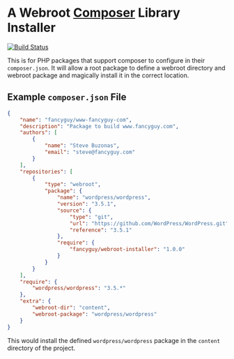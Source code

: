 # A Webroot [Composer](http://getcomposer.org) Library Installer

[![Build Status](https://secure.travis-ci.org/fancyguy/webroot-installer.png)](http://travis-ci.org/fancyguy/webroot-installer)

This is for PHP packages that support composer to configure in their `composer.json`.  It will
allow a root package to define a webroot directory and webroot package and magically install it
in the correct location.

## Example `composer.json` File

``` json
{
    "name": "fancyguy/www-fancyguy-com",
    "description": "Package to build www.fancyguy.com",
    "authors": [
        {
            "name": "Steve Buzonas",
            "email": "steve@fancyguy.com"
        }
    ],
    "repositories": [
        {
            "type": "webroot",
            "package": {
                "name": "wordpress/wordpress",
                "version": "3.5.1",
                "source": {
                    "type": "git",
                    "url": "https://github.com/WordPress/WordPress.git",
                    "reference": "3.5.1"
                },
                "require": {
                    "fancyguy/webroot-installer": "1.0.0"
                }
            }
        }
    ],
    "require": {
        "wordpress/wordpress": "3.5.*"
    },
    "extra": {
        "webroot-dir": "content",
        "webroot-package": "wordpress/wordpress"
    }
}
```

This would install the defined `wordpress/wordpress` package in the `content` directory of the project.
